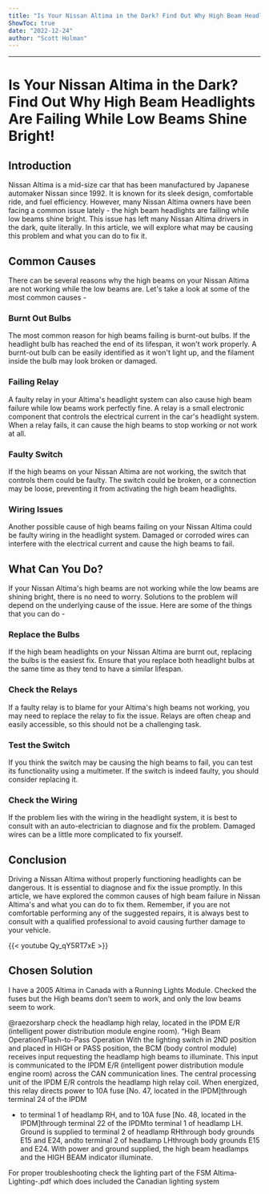 ```yaml
---
title: "Is Your Nissan Altima in the Dark? Find Out Why High Beam Headlights Are Failing While Low Beams Shine Bright!"
ShowToc: true 
date: "2022-12-24"
author: "Scott Holman"
---
```

*****
# Is Your Nissan Altima in the Dark? Find Out Why High Beam Headlights Are Failing While Low Beams Shine Bright!

## Introduction

Nissan Altima is a mid-size car that has been manufactured by Japanese automaker Nissan since 1992. It is known for its sleek design, comfortable ride, and fuel efficiency. However, many Nissan Altima owners have been facing a common issue lately - the high beam headlights are failing while low beams shine bright. This issue has left many Nissan Altima drivers in the dark, quite literally. In this article, we will explore what may be causing this problem and what you can do to fix it.

## Common Causes

There can be several reasons why the high beams on your Nissan Altima are not working while the low beams are. Let's take a look at some of the most common causes -

### Burnt Out Bulbs

The most common reason for high beams failing is burnt-out bulbs. If the headlight bulb has reached the end of its lifespan, it won't work properly. A burnt-out bulb can be easily identified as it won't light up, and the filament inside the bulb may look broken or damaged.

### Failing Relay

A faulty relay in your Altima's headlight system can also cause high beam failure while low beams work perfectly fine. A relay is a small electronic component that controls the electrical current in the car's headlight system. When a relay fails, it can cause the high beams to stop working or not work at all.

### Faulty Switch

If the high beams on your Nissan Altima are not working, the switch that controls them could be faulty. The switch could be broken, or a connection may be loose, preventing it from activating the high beam headlights.

### Wiring Issues

Another possible cause of high beams failing on your Nissan Altima could be faulty wiring in the headlight system. Damaged or corroded wires can interfere with the electrical current and cause the high beams to fail.

## What Can You Do?

If your Nissan Altima's high beams are not working while the low beams are shining bright, there is no need to worry. Solutions to the problem will depend on the underlying cause of the issue. Here are some of the things that you can do -

### Replace the Bulbs

If the high beam headlights on your Nissan Altima are burnt out, replacing the bulbs is the easiest fix. Ensure that you replace both headlight bulbs at the same time as they tend to have a similar lifespan.

### Check the Relays

If a faulty relay is to blame for your Altima's high beams not working, you may need to replace the relay to fix the issue. Relays are often cheap and easily accessible, so this should not be a challenging task.

### Test the Switch

If you think the switch may be causing the high beams to fail, you can test its functionality using a multimeter. If the switch is indeed faulty, you should consider replacing it.

### Check the Wiring

If the problem lies with the wiring in the headlight system, it is best to consult with an auto-electrician to diagnose and fix the problem. Damaged wires can be a little more complicated to fix yourself.

## Conclusion

Driving a Nissan Altima without properly functioning headlights can be dangerous. It is essential to diagnose and fix the issue promptly. In this article, we have explored the common causes of high beam failure in Nissan Altima's and what you can do to fix them. Remember, if you are not comfortable performing any of the suggested repairs, it is always best to consult with a qualified professional to avoid causing further damage to your vehicle.

{{< youtube Qy_qY5RT7xE >}} 



## Chosen Solution
 I have a 2005 Altima in Canada with a Running Lights Module. Checked the fuses but the High beams don’t seem to work, and only the low beams seem to work.

 @raezorsharp check the headlamp high relay, located in the IPDM E/R (intelligent power distribution module engine room).
“High Beam Operation/Flash-to-Pass Operation
With the lighting switch in 2ND position and placed in HIGH or PASS position, the BCM (body control module)  receives input requesting the headlamp high beams to illuminate. This input is communicated to the IPDM E/R (intelligent power distribution module engine room) across the CAN communication lines. The central processing unit of the IPDM E/R controls the headlamp high relay coil. When energized, this relay directs power
to 10A fuse [No. 47, located in the IPDM]through terminal 24 of the IPDM
*  to terminal 1 of headlamp RH, and
to 10A fuse [No. 48, located in the IPDM]through terminal 22 of the IPDMto terminal 1 of headlamp LH.
Ground is supplied
to terminal 2 of headlamp RHthrough body grounds E15 and E24, andto terminal 2 of headlamp LHthrough body grounds E15 and E24.
With power and ground supplied, the high beam headlamps and the HIGH BEAM indicator illuminate.


For proper troubleshooting check the lighting part of the FSM Altima-Lighting-.pdf which does included the Canadian lighting system




